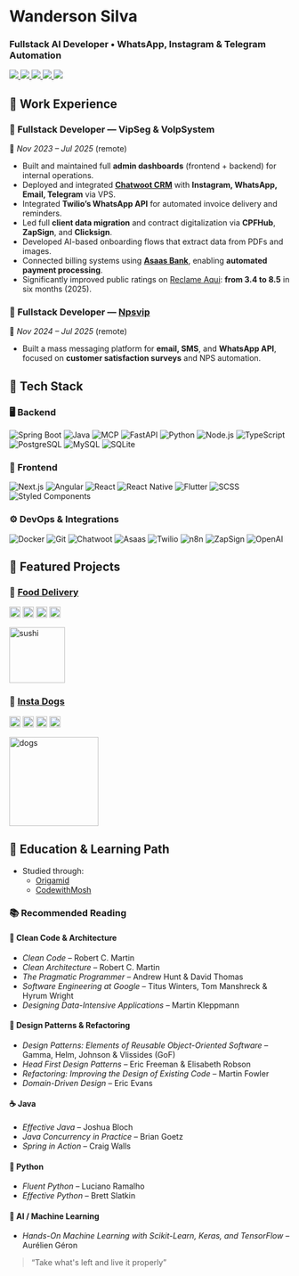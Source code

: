 <h1>Wanderson Silva</h1>
<h3>Fullstack AI Developer • WhatsApp, Instagram & Telegram Automation</h3>

<p>
  <a href="https://codewithsilva.com" target="_blank">
    <img src="https://img.shields.io/badge/Portfolio-000000?style=for-the-badge&logo=openapiinitiative&logoColor=white"/>
  </a>
  <a href="https://api.whatsapp.com/send?phone=5581987113364&text=Hey" target="_blank">
    <img src="https://img.shields.io/badge/WhatsApp-4CA143?style=for-the-badge&logo=whatsapp&logoColor=white"/>
  </a>
  <a href="https://t.me/codewithsilva" target="_blank">
    <img src="https://img.shields.io/badge/Telegram-2CA5E0?style=for-the-badge&logo=telegram&logoColor=white"/>
  </a>
  <a href="https://www.linkedin.com/in/wandersonpedrosa/" target="_blank">
    <img src="https://img.shields.io/badge/LinkedIn-0A66C2?style=for-the-badge&logo=linkedin&logoColor=white"/>
  </a>
  <a href="https://drive.google.com/file/d/1NpsNMQDtEE0kVtluqV1O3Y0KLA1-PVj0/view?usp=drive_link" target="_blank">
    <img src="https://img.shields.io/badge/Resume-blue?style=for-the-badge&logo=googledocs&logoColor=white"/>
  </a>
</p>

## 💼 Work Experience

### 🔹 Fullstack Developer — VipSeg & VolpSystem  
📍 *Nov 2023 – Jul 2025* (remote)

- Built and maintained full **admin dashboards** (frontend + backend) for internal operations.
- Deployed and integrated [**Chatwoot CRM**](https://github.com/chatwoot/chatwoot) with **Instagram, WhatsApp, Email, Telegram** via VPS.
- Integrated **Twilio’s WhatsApp API** for automated invoice delivery and reminders.
- Led full **client data migration** and contract digitalization via **CPFHub**, **ZapSign**, and **Clicksign**.
- Developed AI-based onboarding flows that extract data from PDFs and images.
- Connected billing systems using [**Asaas Bank**](https://asaas.com), enabling **automated payment processing**.
- Significantly improved public ratings on [Reclame Aqui](https://www.reclameaqui.com.br/empresa/vipseg-brasil/): **from 3.4 to 8.5** in six months (2025).

### 🔹 Fullstack Developer — [Npsvip](https://npsvip.com.br)  
📍 *Nov 2024 – Jul 2025* (remote)

- Built a mass messaging platform for **email, SMS**, and **WhatsApp API**, focused on **customer satisfaction surveys** and NPS automation.

## 🧰 Tech Stack

### 🖥️ Backend
![Spring Boot](https://img.shields.io/badge/Spring_Boot-6DB33F?style=flat-square&logo=spring-boot&logoColor=white)
![Java](https://img.shields.io/badge/Java-ED8B00?style=flat-square&logo=java&logoColor=white)
![MCP](https://img.shields.io/badge/MCP-000000?style=flat-square&logo=curseforge&logoColor=white)
![FastAPI](https://img.shields.io/badge/FastAPI-009688?style=flat-square&logo=fastapi&logoColor=white)
![Python](https://img.shields.io/badge/Python-3776AB?style=flat-square&logo=python&logoColor=white)
![Node.js](https://img.shields.io/badge/Node.js-339933?style=flat-square&logo=node.js&logoColor=white)
![TypeScript](https://img.shields.io/badge/TypeScript-3178C6?style=flat-square&logo=typescript&logoColor=white)
![PostgreSQL](https://img.shields.io/badge/PostgreSQL-4169E1?style=flat-square&logo=postgresql&logoColor=white)
![MySQL](https://img.shields.io/badge/MySQL-4479A1?style=flat-square&logo=mysql&logoColor=white)
![SQLite](https://img.shields.io/badge/SQLite-003B57?style=flat-square&logo=sqlite&logoColor=white)

### 🎨 Frontend
![Next.js](https://img.shields.io/badge/Next.js-000000?style=flat-square&logo=nextdotjs&logoColor=white)
![Angular](https://img.shields.io/badge/Angular-DD0031?style=flat-square&logo=angular&logoColor=white)
![React](https://img.shields.io/badge/React-61DAFB?style=flat-square&logo=react&logoColor=black)
![React Native](https://img.shields.io/badge/React%20Native-61DAFB?style=flat-square&logo=react&logoColor=black)
![Flutter](https://img.shields.io/badge/Flutter-02569B?style=flat-square&logo=flutter&logoColor=white)
![SCSS](https://img.shields.io/badge/SCSS-CC6699?style=flat-square&logo=sass&logoColor=white)
![Styled Components](https://img.shields.io/badge/StyledComponents-DB7093?style=flat-square&logo=styled-components&logoColor=white)

### ⚙️ DevOps & Integrations
![Docker](https://img.shields.io/badge/Docker-2496ED?style=flat-square&logo=docker&logoColor=white)
![Git](https://img.shields.io/badge/Git-F05032?style=flat-square&logo=git&logoColor=white)
![Chatwoot](https://img.shields.io/badge/Chatwoot-1F2937?style=flat-square&logo=database&logoColor=white)
![Asaas](https://img.shields.io/badge/Asaas-000000?style=flat-square&logo=openapiinitiative&logoColor=white)
![Twilio](https://img.shields.io/badge/Twilio-F22F46?style=flat-square&logo=twilio&logoColor=white)
![n8n](https://img.shields.io/badge/n8n-FE6D73?style=flat-square&logo=n8n&logoColor=white)
![ZapSign](https://img.shields.io/badge/ZapSign-0C6DFD?style=flat-square&logo=googleforms&logoColor=white)
![OpenAI](https://img.shields.io/badge/OpenAI-412991?style=flat-square&logo=openai&logoColor=white)

## 🚀 Featured Projects

### 🍣 [Food Delivery](https://sushi-phi-three.vercel.app/)

<p>
<img src="https://img.shields.io/badge/-61DAFB?style=flat-square&logo=react&logoColor=black" height="20"/>
<img src="https://img.shields.io/badge/-CC6699?style=flat-square&logo=sass&logoColor=white" height="20"/>
<img src="https://img.shields.io/badge/-F24E1E?style=flat-square&logo=figma&logoColor=white" height="20"/>
<img src="https://img.shields.io/badge/-F7DF1E?style=flat-square&logo=javascript&logoColor=black" height="20"/>
</p>

<img src="https://i.ibb.co/6535wH7/image.png" alt="sushi" height="100"/>

### 🐶 [Insta Dogs](https://instadogs-five.vercel.app/)

<p>
<img src="https://img.shields.io/badge/-61DAFB?style=flat-square&logo=react&logoColor=black" height="20"/>
<img src="https://img.shields.io/badge/-264DE4?style=flat-square&logo=css&logoColor=white" height="20"/>
<img src="https://img.shields.io/badge/-06B6D4?style=flat-square&logo=tailwindcss&logoColor=white" height="20"/>
<img src="https://img.shields.io/badge/-F7DF1E?style=flat-square&logo=javascript&logoColor=black" height="20"/>
</p>

<img src="https://i.ibb.co/GvYzgC5j/photo-2025-07-30-11-04-29.jpg" alt="dogs" height="160"/>

## 🧠 Education & Learning Path

- Studied through:
  - [Origamid](https://www.origamid.com/)
  - [CodewithMosh](https://codewithmosh.com/)

### 📚 Recommended Reading

#### 🧠 Clean Code & Architecture
- *Clean Code* – Robert C. Martin
- *Clean Architecture* – Robert C. Martin
- *The Pragmatic Programmer* – Andrew Hunt & David Thomas
- *Software Engineering at Google* – Titus Winters, Tom Manshreck & Hyrum Wright
- *Designing Data-Intensive Applications* – Martin Kleppmann

#### 🧱 Design Patterns & Refactoring
- *Design Patterns: Elements of Reusable Object-Oriented Software* – Gamma, Helm, Johnson & Vlissides (GoF)
- *Head First Design Patterns* – Eric Freeman & Elisabeth Robson
- *Refactoring: Improving the Design of Existing Code* – Martin Fowler
- *Domain-Driven Design* – Eric Evans

#### ☕ Java
- *Effective Java* – Joshua Bloch
- *Java Concurrency in Practice* – Brian Goetz
- *Spring in Action* – Craig Walls

#### 🐍 Python
- *Fluent Python* – Luciano Ramalho
- *Effective Python* – Brett Slatkin

#### 🤖 AI / Machine Learning
- *Hands-On Machine Learning with Scikit-Learn, Keras, and TensorFlow* – Aurélien Géron


> “Take what's left and live it properly”
